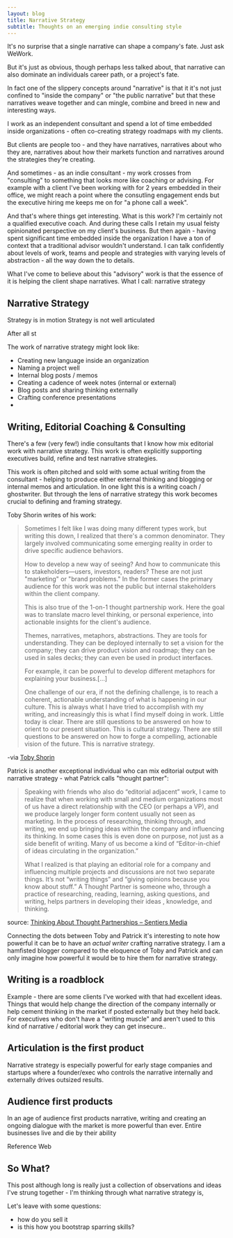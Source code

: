 ```yaml
---
layout: blog
title: Narrative Strategy
subtitle: Thoughts on an emerging indie consulting style
---
```


It's no surprise that a single narrative can shape a company's fate. Just ask WeWork.

But it's just as obvious, though perhaps less talked about, that narrative can also dominate an individuals career path, or a project's fate.

In fact one of the slippery concepts around "narrative" is that it it's not just confined to "inside the company" or "the public narrative" but that these narratives weave together and can mingle, combine and breed in new and interesting ways.

I work as an independent consultant and spend a lot of time embedded inside organizations - often co-creating strategy roadmaps with my clients.

But clients are people too - and they have narratives, narratives about who they are, narratives about how their markets function and narratives around the strategies they're creating.

And sometimes - as an indie consultant - my work crosses from "consulting" to something that looks more like coaching or advising. For example with a client I've been working with for 2 years embedded in their office, we might reach a point where the consutling engagement ends but the executive hiring me keeps me on for "a phone call a week".

And that's where things get interesting. What is this work? I'm certainly not a qualified executive coach. And during these calls I retain my usual feisty opinionated perspective on my client's business. But then again - having spent significant time embedded inside the organization I have a ton of context that a traditional advisor wouldn't understand. I can talk confidently about levels of work, teams and people and strategies with varying levels of abstraction - all the way down the to details.

What I've come to believe about this "advisory" work is that the essence of it is helping the client shape narratives. What I call: narrative strategy

## Narrative Strategy

Strategy is in motion
Strategy is not well articulated

After all st

The work of narrative strategy might look like:
- Creating new language inside an organization
- Naming a project well
- Internal blog posts / memos
- Creating a cadence of week notes (internal or external)
- Blog posts and sharing thinking externally
- Crafting conference presentations
- 

## Writing, Editorial Coaching & Consulting

There's a few (very few!) indie consultants that I know how mix editorial work with narrative strategy. This work is often explicitly supporting executives build, refine and test narrative strategies.

This work is often pitched and sold with some actual writing from the consultant - helping to produce either external thinking and blogging or internal memos and articulation. In one light this is a writing coach / ghostwriter. But through the lens of narrative strategy this work becomes crucial to defining and framing strategy.

Toby Shorin writes of his work:

>Sometimes I felt like I was doing many different types work, but writing this down, I realized that there's a common denominator. They largely involved communicating some emerging reality in order to drive specific audience behaviors. 
>
>How to develop a new way of seeing? And how to communicate this to stakeholders—users, investors, readers? ​These are not just "marketing" or "brand problems." In the former cases the primary audience for this work was not the public but internal stakeholders within the client company. 
>
>This is also true of the 1-on-1 thought partnership work. Here the goal was to translate macro level thinking, or personal experience, into actionable insights for the client's audience.
>
>Themes, narratives, metaphors, abstractions. They are tools for understanding. They can be deployed internally to set a vision for the company; they can drive product vision and roadmap; they can be used in sales decks; they can even be used in product interfaces.
>
>For example, it can be powerful to develop different metaphors for explaining your business.[...]
>
>One challenge of our era, if not the defining challenge, is to reach a coherent, actionable understanding of what is happening in our culture. This is always what I have tried to accomplish with my writing, and increasingly this is what I find myself doing in work. Little today is clear. There are still questions to be answered on how to orient to our present situation. This is cultural strategy. There are still questions to be answered on how to forge a compelling, actionable vision of the future. This is narrative strategy.

-via [Toby Shorin](https://tinyletter.com/Subpixel-Space/letters/subject-matter-16-2020-winter-update)

Patrick is another exceptional individual who can mix editorial output with narrative strategy - what Patrick calls "thought partner":

>Speaking with friends who also do “editorial adjacent” work, I came to realize that when working with small and medium organizations most of us have a direct relationship with the CEO (or perhaps a VP), and we produce largely longer form content usually not seen as marketing. In the process of researching, thinking through, and writing, we end up bringing ideas within the company and influencing its thinking. In some cases this is even done on purpose, not just as a side benefit of writing. Many of us become a kind of “Editor-in-chief of ideas circulating in the organization.”
>
>What I realized is that playing an editorial role for a company and influencing multiple projects and discussions are not two separate things. It’s not “writing things” and “giving opinions because you know about stuff.” A Thought Partner is someone who, through a practice of researching, reading, learning, asking questions, and writing, helps partners in developing their ideas , knowledge, and thinking.

source: [Thinking About Thought Partnerships – Sentiers Media](https://sentiers.media/thinking-about-thought-partnerships/)

Connecting the dots between Toby and Patrick it's interesting to note how powerful it can be to have an *actual writer* crafting narrative strategy. I am a hamfisted blogger compared to the eloquence of Toby and Patrick and can only imagine how powerful it would be to hire them for narrative strategy.

## Writing is a roadblock

Example - there are some clients I've worked with that had excellent ideas. Things that would help change the direction of the company internally or help cement thinking in the market if posted externally but they held back. For executives who don't have a "writing muscle" and aren't used to this kind of narrative / editorial work they can get insecure..

## Articulation is the first product

Narrative strategy is especially powerful for early stage companies and startups where a founder/exec who controls the narrative internally and externally drives outsized results.

## Audience first products

In an age of audience first products narrative, writing and creating an ongoing dialogue with the market is more powerful than ever. Entire businesses live and die by their ability

Reference Web

## So What?

This post although long is really just a collection of observations and ideas I've strung together - I'm thinking through what narrative strategy is, 

Let's leave with some questions:

- how do you sell it
- is this how you bootstrap sparring skills?